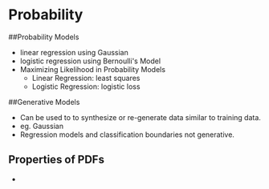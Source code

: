 # Probability 

##Probability Models
- linear regression using Gaussian
- logistic regression using Bernoulli's Model
- Maximizing Likelihood in Probability Models
  - Linear Regression: least squares
  - Logistic Regression: logistic loss

##Generative Models
- Can be used to to synthesize or re-generate data similar to training data.
- eg. Gaussian
- Regression models and classification boundaries not generative.

## Properties of PDFs
- 
